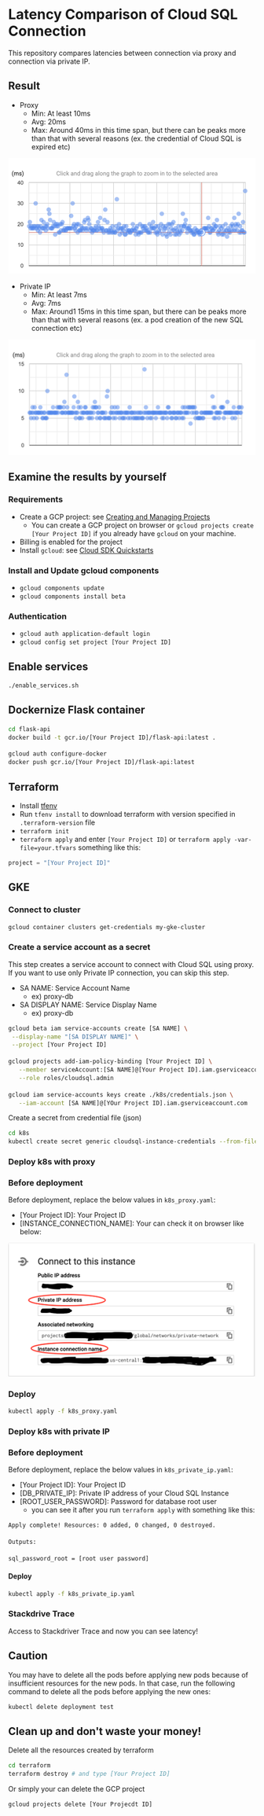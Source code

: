 # Latency Comparison of Cloud SQL Connection

This repository compares latencies between connection via proxy and connection via private IP.

## Result

* Proxy
  * Min: At least 10ms
  * Avg: 20ms
  * Max: Around 40ms in this time span, but there can be peaks more than that with several reasons (ex. the credential of Cloud SQL is expired etc)

![proxy](./images/proxy.png)

* Private IP
  * Min: At least 7ms
  * Avg: 7ms
  * Max: Around1 15ms in this time span, but there can be peaks more than that with several reasons (ex. a pod creation of the new SQL connection etc)

![private_ip](./images/private_ip.png)

## Examine the results by yourself

### Requirements

* Create a GCP project: see [Creating and Managing Projects](https://cloud.google.com/resource-manager/docs/creating-managing-projects)
  * You can create a GCP project on browser or `gcloud projects create [Your Project ID]` if you already have `gcloud` on your machine.
* Billing is enabled for the project
* Install `gcloud`: see [Cloud SDK Quickstarts](https://cloud.google.com/sdk/docs/quickstarts)

### Install and Update gcloud components

* `gcloud components update`
* `gcloud components install beta`

### Authentication

* `gcloud auth application-default login`
* `gcloud config set project [Your Project ID]`

## Enable services

```bash
./enable_services.sh
```

## Dockernize Flask container

```bash
cd flask-api
docker build -t gcr.io/[Your Project ID]/flask-api:latest .

gcloud auth configure-docker
docker push gcr.io/[Your Project ID]/flask-api:latest
```

## Terraform

* Install [tfenv](https://github.com/tfutils/tfenv)
* Run `tfenv install` to download terraform with version specified in `.terraform-version` file
* `terraform init`
* `terraform apply` and enter `[Your Project ID]` or `terraform apply -var-file=your.tfvars` something like this:

```your.tfvars
project = "[Your Project ID]"
```

## GKE

### Connect to cluster

```bash
gcloud container clusters get-credentials my-gke-cluster
```

### Create a service account as a secret

This step creates a service account to connect with Cloud SQL using proxy. If you want to use only Private IP connection, you can skip this step.

* SA NAME: Service Account Name
  * ex) proxy-db
* SA DISPLAY NAME: Service Display Name
  * ex) proxy-db

```bash
gcloud beta iam service-accounts create [SA NAME] \
 --display-name "[SA DISPLAY NAME]" \
 --project [Your Project ID]

gcloud projects add-iam-policy-binding [Your Project ID] \
   --member serviceAccount:[SA NAME]@[Your Project ID].iam.gserviceaccount.com \
   --role roles/cloudsql.admin

gcloud iam service-accounts keys create ./k8s/credentials.json \
   --iam-account [SA NAME]@[YOur Project ID].iam.gserviceaccount.com
```

Create a secret from credential file (json)

```bash
cd k8s
kubectl create secret generic cloudsql-instance-credentials --from-file=./credentials.json
```

### Deploy k8s with proxy

### Before deployment

Before deployment, replace the below values in `k8s_proxy.yaml`:

* [Your Project ID]: Your Project ID
* [INSTANCE_CONNECTION_NAME]: Your can check it on browser like below:

![cloud sql info](./images/cloud_sql_info.png)

### Deploy

```bash
kubectl apply -f k8s_proxy.yaml
```

### Deploy k8s with private IP

### Before deployment

Before deployment, replace the below values in `k8s_private_ip.yaml`:

* [Your Project ID]: Your Project ID
* [DB_PRIVATE_IP]: Private IP address of your Cloud SQL Instance
* [ROOT_USER_PASSWORD]: Password for database root user
  * you can see it after you run `terraform apply` with something like this:

```bash
Apply complete! Resources: 0 added, 0 changed, 0 destroyed.

Outputs:

sql_password_root = [root user password]
```

#### Deploy

```bash
kubectl apply -f k8s_private_ip.yaml
```

### Stackdrive Trace

Access to Stackdriver Trace and now you can see latency!

## Caution

You may have to delete all the pods before applying new pods because of insufficient resources for the new pods. In that case, run the following command to delete all the pods before applying the new ones:

```bash
kubectl delete deployment test
```

## Clean up and don't waste your money!

Delete all the resources created by terraform

```bash
cd terraform
terraform destroy # and type [Your Project ID]
```

Or simply your can delete the GCP project

```bash
gcloud projects delete [Your Projecdt ID]
```
